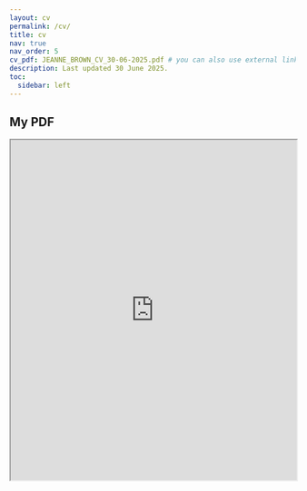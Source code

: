 ```yaml
---
layout: cv
permalink: /cv/
title: cv
nav: true
nav_order: 5
cv_pdf: JEANNE_BROWN_CV_30-06-2025.pdf # you can also use external links here
description: Last updated 30 June 2025.
toc:
  sidebar: left
---
```


## My PDF

<iframe src="https://jeanne-brown.github.io/assets/pdf/JEANNE_BROWN_CV_30-06-2025.pdf" width="100%" height="600px">
  This browser does not support PDFs. 
  <a href="https://jeanne-brown.github.io/assets/pdf/JEANNE_BROWN_CV_30-06-2025.pdf">Download the file here.</a>
</iframe>
